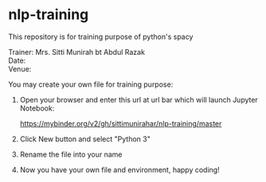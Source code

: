 # nlp-training

This repository is for training purpose of python's spacy

Trainer: Mrs. Sitti Munirah bt Abdul Razak
<br>Date:
<br>Venue: 

You may create your own file for training purpose:

1. Open your browser and enter this url at url bar which will launch Jupyter Notebook:
    
    https://mybinder.org/v2/gh/sittimunirahar/nlp-training/master
    
2. Click New button and select "Python 3"
3. Rename the file into your name
4. Now you have your own file and environment, happy coding!
